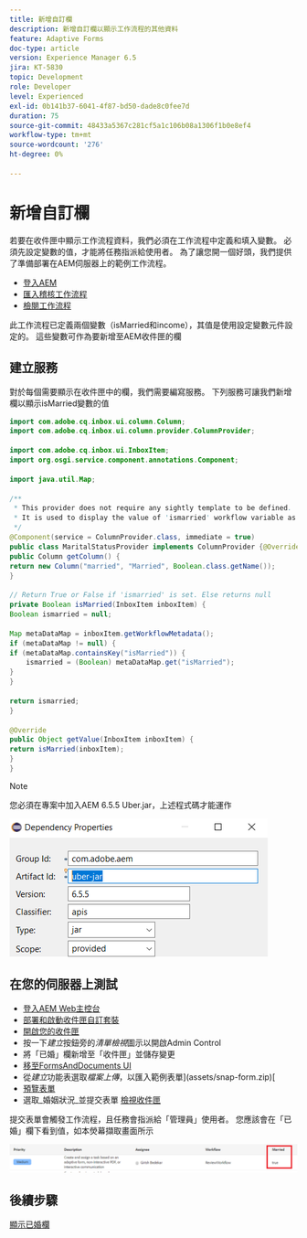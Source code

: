 ```yaml
---
title: 新增自訂欄
description: 新增自訂欄以顯示工作流程的其他資料
feature: Adaptive Forms
doc-type: article
version: Experience Manager 6.5
jira: KT-5830
topic: Development
role: Developer
level: Experienced
exl-id: 0b141b37-6041-4f87-bd50-dade8c0fee7d
duration: 75
source-git-commit: 48433a5367c281cf5a1c106b08a1306f1b0e8ef4
workflow-type: tm+mt
source-wordcount: '276'
ht-degree: 0%

---
```


# 新增自訂欄

若要在收件匣中顯示工作流程資料，我們必須在工作流程中定義和填入變數。 必須先設定變數的值，才能將任務指派給使用者。 為了讓您開一個好頭，我們提供了準備部署在AEM伺服器上的範例工作流程。

* [登入AEM](http://localhost:4502/crx/de/index.jsp)
* [匯入稽核工作流程](assets/review-workflow.zip)
* [檢閱工作流程](http://localhost:4502/editor.html/conf/global/settings/workflow/models/reviewworkflow.html)

此工作流程已定義兩個變數（isMarried和income），其值是使用設定變數元件設定的。 這些變數可作為要新增至AEM收件匣的欄

## 建立服務

對於每個需要顯示在收件匣中的欄，我們需要編寫服務。 下列服務可讓我們新增欄以顯示isMarried變數的值

```java
import com.adobe.cq.inbox.ui.column.Column;
import com.adobe.cq.inbox.ui.column.provider.ColumnProvider;

import com.adobe.cq.inbox.ui.InboxItem;
import org.osgi.service.component.annotations.Component;

import java.util.Map;

/**
 * This provider does not require any sightly template to be defined.
 * It is used to display the value of 'ismarried' workflow variable as a column in inbox
 */
@Component(service = ColumnProvider.class, immediate = true)
public class MaritalStatusProvider implements ColumnProvider {@Override
public Column getColumn() {
return new Column("married", "Married", Boolean.class.getName());
}

// Return True or False if 'ismarried' is set. Else returns null
private Boolean isMarried(InboxItem inboxItem) {
Boolean ismarried = null;

Map metaDataMap = inboxItem.getWorkflowMetadata();
if (metaDataMap != null) {
if (metaDataMap.containsKey("isMarried")) {
    ismarried = (Boolean) metaDataMap.get("isMarried");
}
}

return ismarried;
}

@Override
public Object getValue(InboxItem inboxItem) {
return isMarried(inboxItem);
}
}
```

>[!NOTE]
>
>您必須在專案中加入AEM 6.5.5 Uber.jar，上述程式碼才能運作

![uber-jar](assets/uber-jar.PNG)

## 在您的伺服器上測試

* [登入AEM Web主控台](http://localhost:4502/system/console/bundles)
* [部署和啟動收件匣自訂套裝](assets/inboxcustomization.inboxcustomization.core-1.0-SNAPSHOT.jar)
* [開啟您的收件匣](http://localhost:4502/aem/inbox)
* 按一下&#x200B;_建立_&#x200B;按鈕旁的&#x200B;_清單檢視_&#x200B;圖示以開啟Admin Control
* 將「已婚」欄新增至「收件匣」並儲存變更
* [移至FormsAndDocuments UI](http://localhost:4502/aem/forms.html/content/dam/formsanddocuments)
* 從&#x200B;_建立_&#x200B;功能表選取&#x200B;_檔案上傳_，以匯入範例表單](assets/snap-form.zip)[
* [預覽表單](http://localhost:4502/content/dam/formsanddocuments/snapform/jcr:content?wcmmode=disabled)
* 選取&#x200B;_婚姻狀況_並提交表單
  [檢視收件匣](http://localhost:4502/aem/inbox)

提交表單會觸發工作流程，且任務會指派給「管理員」使用者。 您應該會在「已婚」欄下看到值，如本熒幕擷取畫面所示

![已婚資料行](assets/married-column.PNG)

## 後續步驟

[顯示已婚欄](./use-sightly-template.md)
